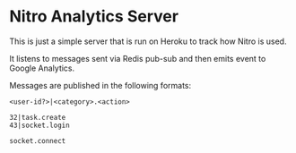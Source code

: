 # Nitro Analytics Server

This is just a simple server that is run on Heroku to track how Nitro is used.

It listens to messages sent via Redis pub-sub and then emits event to Google Analytics.

Messages are published in the following formats:

    <user-id?>|<category>.<action>

    32|task.create
    43|socket.login

    socket.connect
